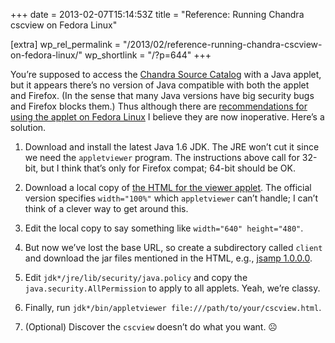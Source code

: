 +++
date = 2013-02-07T15:14:53Z
title = "Reference: Running Chandra cscview on Fedora Linux"

[extra]
wp_rel_permalink = "/2013/02/reference-running-chandra-cscview-on-fedora-linux/"
wp_shortlink = "/?p=644"
+++

You’re supposed to access the [Chandra Source
Catalog](http://cxc.harvard.edu/csc/) with a Java applet, but it appears
there’s no version of Java compatible with both the applet and Firefox. (In
the sense that many Java versions have big security bugs and Firefox blocks
them.) Thus although there are [recommendations for using the applet on Fedora
Linux](http://cxc.harvard.edu/csc/soft_req.html#linux) I believe they are now
inoperative. Here’s a solution.

1. Download and install the latest Java 1.6 JDK. The JRE won’t cut it since we
   need the `appletviewer` program. The instructions above call for 32-bit,
   but I think that’s only for Firefox compat; 64-bit should be OK.

2. Download a local copy of
   [the HTML for the viewer applet](http://cda.cfa.harvard.edu/cscview/cscview).
   The official version specifies `width="100%"` which `appletviewer` can’t
   handle; I can’t think of a clever way to get around this.

3. Edit the local copy to say something like `width="640" height="480"`.

4. But now we’ve lost the base URL, so create a subdirectory called `client`
   and download the jar files mentioned in the HTML, e.g.,
   [jsamp 1.0.0.0](http://cda.cfa.harvard.edu/cscview/client/jsamp-1_0_0_0.jar).

5. Edit `jdk*/jre/lib/security/java.policy` and copy the
   `java.security.AllPermission` to apply to all applets. Yeah, we’re classy.

6. Finally, run `jdk*/bin/appletviewer file:///path/to/your/cscview.html`.

7. (Optional) Discover the `cscview` doesn’t do what you want. ☹
